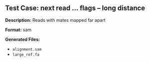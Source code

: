 ## Test Case: next read … flags – long distance

**Description:** Reads with mates mapped far apart

**Format:** sam

**Generated Files:**
- `alignment.sam`
- `large_ref.fa`
